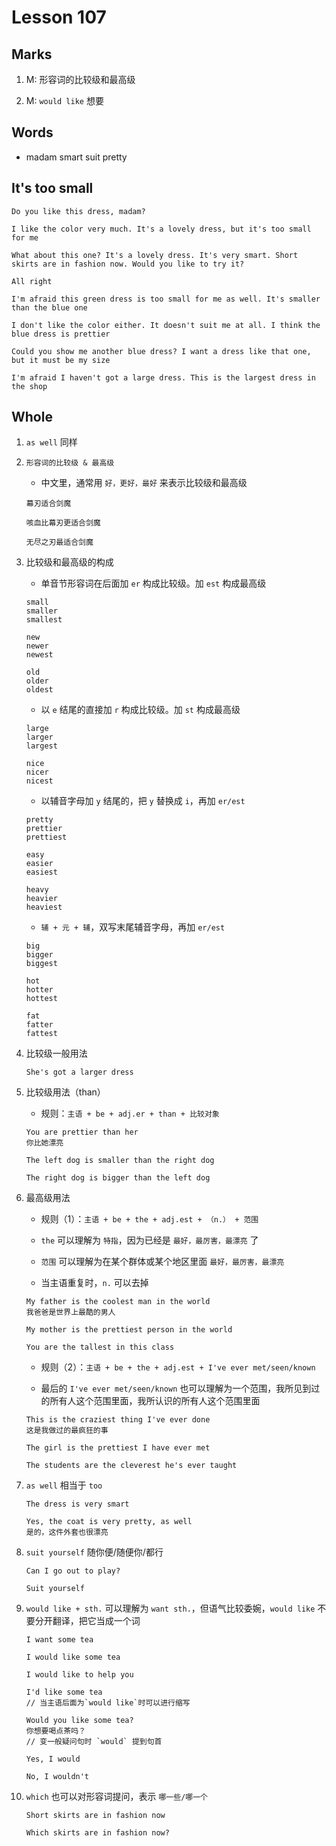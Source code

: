 # Lesson 107

## Marks

1. M: 形容词的比较级和最高级

2. M: `would like` 想要

## Words

- madam smart suit pretty

## It's too small

```
Do you like this dress, madam?

I like the color very much. It's a lovely dress, but it's too small for me

What about this one? It's a lovely dress. It's very smart. Short skirts are in fashion now. Would you like to try it?

All right

I'm afraid this green dress is too small for me as well. It's smaller than the blue one

I don't like the color either. It doesn't suit me at all. I think the blue dress is prettier

Could you show me another blue dress? I want a dress like that one, but it must be my size

I'm afraid I haven't got a large dress. This is the largest dress in the shop
```

## Whole

1. `as well` 同样

2. `形容词的比较级 & 最高级`

   - 中文里，通常用 `好，更好，最好` 来表示比较级和最高级

   ```
   幕刃适合剑魔

   咳血比幕刃更适合剑魔

   无尽之刃最适合剑魔
   ```

3. 比较级和最高级的构成

   - 单音节形容词在后面加 `er` 构成比较级。加 `est` 构成最高级

   ```
   small
   smaller
   smallest

   new
   newer
   newest

   old
   older
   oldest
   ```

   - 以 `e` 结尾的直接加 `r` 构成比较级。加 `st` 构成最高级

   ```
   large
   larger
   largest

   nice
   nicer
   nicest
   ```

   - 以辅音字母加 `y` 结尾的，把 `y` 替换成 `i`，再加 `er/est`

   ```
   pretty
   prettier
   prettiest

   easy
   easier
   easiest

   heavy
   heavier
   heaviest
   ```

   - `辅 + 元 + 辅`，双写末尾辅音字母，再加 `er/est`

   ```
   big
   bigger
   biggest

   hot
   hotter
   hottest

   fat
   fatter
   fattest
   ```

4. 比较级一般用法

   ```
   She's got a larger dress
   ```

5. 比较级用法（than）

   - 规则：`主语 + be + adj.er + than + 比较对象`

   ```
   You are prettier than her
   你比她漂亮

   The left dog is smaller than the right dog

   The right dog is bigger than the left dog
   ```

6. 最高级用法

   - 规则（1）：`主语 + be + the + adj.est + （n.） + 范围`

   - `the` 可以理解为 `特指`，因为已经是 `最好，最厉害，最漂亮` 了

   - `范围` 可以理解为在某个群体或某个地区里面 `最好，最厉害，最漂亮`

   - 当主语重复时，`n.` 可以去掉

   ```
   My father is the coolest man in the world
   我爸爸是世界上最酷的男人

   My mother is the prettiest person in the world

   You are the tallest in this class
   ```

   - 规则（2）：`主语 + be + the + adj.est + I've ever met/seen/known`

   - 最后的 `I've ever met/seen/known` 也可以理解为一个范围，我所见到过的所有人这个范围里面，我所认识的所有人这个范围里面

   ```
   This is the craziest thing I've ever done
   这是我做过的最疯狂的事

   The girl is the prettiest I have ever met

   The students are the cleverest he's ever taught
   ```

7. `as well` 相当于 `too`

   ```
   The dress is very smart

   Yes, the coat is very pretty, as well
   是的，这件外套也很漂亮
   ```

8. `suit yourself` 随你便/随便你/都行

   ```
   Can I go out to play?

   Suit yourself
   ```

9. `would like + sth.` 可以理解为 `want sth.`，但语气比较委婉，`would like` 不要分开翻译，把它当成一个词

   ```
   I want some tea

   I would like some tea

   I would like to help you

   I'd like some tea
   // 当主语后面为`would like`时可以进行缩写

   Would you like some tea?
   你想要喝点茶吗？
   // 变一般疑问句时 `would` 提到句首

   Yes, I would

   No, I wouldn't
   ```

10. `which` 也可以对形容词提问，表示 `哪一些/哪一个`

    ```
    Short skirts are in fashion now

    Which skirts are in fashion now?
    ```
